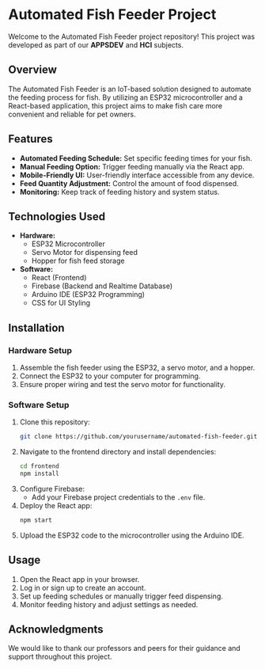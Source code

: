 # Automated Fish Feeder Project

Welcome to the Automated Fish Feeder project repository! This project was developed as part of our **APPSDEV** and **HCI** subjects.

## Overview

The Automated Fish Feeder is an IoT-based solution designed to automate the feeding process for fish. By utilizing an ESP32 microcontroller and a React-based application, this project aims to make fish care more convenient and reliable for pet owners.

## Features

- **Automated Feeding Schedule:** Set specific feeding times for your fish.
- **Manual Feeding Option:** Trigger feeding manually via the React app.
- **Mobile-Friendly UI:** User-friendly interface accessible from any device.
- **Feed Quantity Adjustment:** Control the amount of food dispensed.
- **Monitoring:** Keep track of feeding history and system status.

## Technologies Used

- **Hardware:**
  - ESP32 Microcontroller
  - Servo Motor for dispensing feed
  - Hopper for fish feed storage
- **Software:**
  - React (Frontend)
  - Firebase (Backend and Realtime Database)
  - Arduino IDE (ESP32 Programming)
  - CSS for UI Styling

## Installation

### Hardware Setup

1. Assemble the fish feeder using the ESP32, a servo motor, and a hopper.
2. Connect the ESP32 to your computer for programming.
3. Ensure proper wiring and test the servo motor for functionality.

### Software Setup

1. Clone this repository:
   ```bash
   git clone https://github.com/yourusername/automated-fish-feeder.git
   ```
2. Navigate to the frontend directory and install dependencies:
   ```bash
   cd frontend
   npm install
   ```
3. Configure Firebase:
   - Add your Firebase project credentials to the `.env` file.
4. Deploy the React app:
   ```bash
   npm start
   ```
5. Upload the ESP32 code to the microcontroller using the Arduino IDE.

## Usage

1. Open the React app in your browser.
2. Log in or sign up to create an account.
3. Set up feeding schedules or manually trigger feed dispensing.
4. Monitor feeding history and adjust settings as needed.

## Acknowledgments

We would like to thank our professors and peers for their guidance and support throughout this project.

